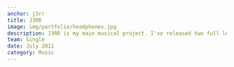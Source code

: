 ```yaml
---
anchor: j3rr
title: J3RR
image: img/portfolio/headphones.jpg
description: J3RR is my main musical project. I've released two full length albums and am soon to release my third. Headover to <a href="https://j3rr.bandcamp.com">my BandCamp</a> to listen & for more details.
team: Single
date: July 2011
category: Music
---
```

